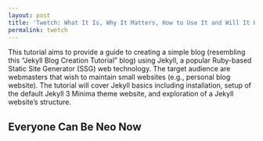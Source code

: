 ```yaml
---
layout: post
title: 'Twetch: What It Is, Why It Matters, How to Use It and Will It Kill Twitter?'
permalink: twetch
---
```


This tutorial aims to provide a guide to creating a simple blog (resembling this “Jekyll Blog Creation Tutorial” blog) using Jekyll, a popular Ruby-based Static Site Generator (SSG) web technology. The target audience are webmasters that wish to maintain small websites (e.g., personal blog website). The tutorial will cover Jekyll basics including installation, setup of the default Jekyll 3 Minima theme website, and exploration of a Jekyll website’s structure.



## Everyone Can Be Neo Now
